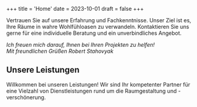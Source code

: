 +++
title = 'Home'
date = 2023-10-01
draft = false
+++

Vertrauen Sie auf unsere Erfahrung und Fachkenntnisse. Unser Ziel ist es, Ihre Räume in wahre Wohlfühloasen zu verwandeln. Kontaktieren Sie uns gerne für eine individuelle Beratung und ein unverbindliches Angebot.

*Ich freuen mich darauf, Ihnen bei Ihren Projekten zu helfen!*  
*Mit freundlichen Grüßen Robert Stahovyak*

## Unsere Leistungen

Willkommen bei unseren Leistungen! Wir sind Ihr kompetenter Partner für eine Vielzahl von Dienstleistungen rund um die Raumgestaltung und -verschönerung.
